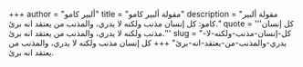 +++
author = "ألبير كامو"
title = "مقولة ألبير كامو"
description = "مقولة ألبير كامو: كل إنسان مذنب ولكنه لا يدري، والمذنب من يعتقد انه برئ."
quote = '''كل إنسان مذنب ولكنه لا يدري، والمذنب من يعتقد انه برئ.'''
slug = "كل-إنسان-مذنب-ولكنه-لا-يدري-والمذنب-من-يعتقد-انه-برئ"
+++
كل إنسان مذنب ولكنه لا يدري، والمذنب من يعتقد انه برئ.
